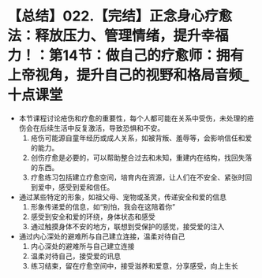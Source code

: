 # 【总结】022.【完结】正念身心疗愈法：释放压力、管理情绪，提升幸福力！：第14节：做自己的疗愈师：拥有上帝视角，提升自己的视野和格局音频_十点课堂

-   本节课程讨论疮伤和疗愈的重要性，每个人都可能在关系中受伤，未处理的疮伤会在后续生活中反复激活，导致恐惧和不安。
    1.  疮伤可能源自童年经历或成人关系，如被背叛、羞辱等，会影响信任和爱的能力。
    2.  创伤疗愈是必要的，可以帮助整合过去和未知，重建内在结构，找回失落的东西。
    3.  疗愈练习包括建立疗愈空间，培育内在资源，让人们在不安全、紧张时回到爱中，感受到爱和信任。
-   通过某些特定的形象，如祖父母、宠物或圣灵，传递安全和爱的信息
    1.  形象传递爱的信息，如“别怕，我会在这陪着你”
    2.  感受到安全和爱的环绕，身体状态和感受
    3.  通过触摸身体不安的地方，联想到受保护的感觉，接受爱的注入
-   通过内心深处的避难所与自己建立连接，温柔对待自己
    1.  内心深处的避难所与自己建立连接
    2.  温柔对待自己，接受爱的讯息
    3.  练习结束，留在疗愈空间中，接受滋养和爱意，分享感受，向上生长